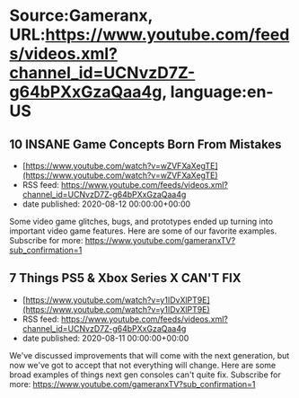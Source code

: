 # Source:Gameranx, URL:https://www.youtube.com/feeds/videos.xml?channel_id=UCNvzD7Z-g64bPXxGzaQaa4g, language:en-US

## 10 INSANE Game Concepts Born From Mistakes
 - [https://www.youtube.com/watch?v=wZVFXaXegTE](https://www.youtube.com/watch?v=wZVFXaXegTE)
 - RSS feed: https://www.youtube.com/feeds/videos.xml?channel_id=UCNvzD7Z-g64bPXxGzaQaa4g
 - date published: 2020-08-12 00:00:00+00:00

Some video game glitches, bugs, and prototypes ended up turning into important video game features. Here are some of our favorite examples.
Subscribe for more: https://www.youtube.com/gameranxTV?sub_confirmation=1

## 7 Things PS5 & Xbox Series X CAN'T FIX
 - [https://www.youtube.com/watch?v=y1IDvXlPT9E](https://www.youtube.com/watch?v=y1IDvXlPT9E)
 - RSS feed: https://www.youtube.com/feeds/videos.xml?channel_id=UCNvzD7Z-g64bPXxGzaQaa4g
 - date published: 2020-08-11 00:00:00+00:00

We've discussed improvements that will come with the next generation, but now we've got to accept that not everything will change. Here are some broad examples of things next gen consoles can't quite fix.
Subscribe for more: https://www.youtube.com/gameranxTV?sub_confirmation=1

